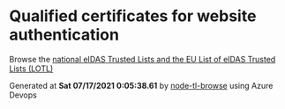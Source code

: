 # Qualified certificates for website authentication 
 Browse the [national eIDAS Trusted Lists and the EU List of eIDAS Trusted Lists (LOTL)](https://webgate.ec.europa.eu/tl-browser/#/) 
 
 
Generated at **Sat 07/17/2021  0:05:38.61** by [node-tl-browse](https://github.com/ymedlop/node-tl-browser) using Azure Devops 
